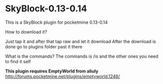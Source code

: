 # SkyBlock-0.13-0.14
This is a SkyBlock plugin for pocketmine 0.13-0.14

How to download it?

Just tap it and after that tap raw and let it download After the download is done go to plugins folder past it there

What is the commands? The commands is /is and the other ones you need to find it self

**This plugin requires EmptyWorld from aliuly**
http://forums.pocketmine.net/plugins/emptyworld.1248/